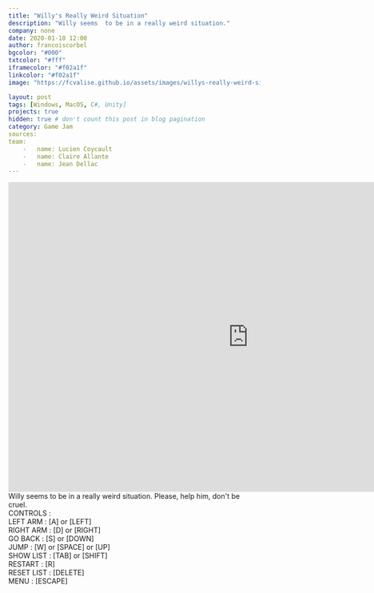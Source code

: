 ```yaml
---
title: "Willy's Really Weird Situation"
description: "Willy seems  to be in a really weird situation."
company: none
date: 2020-01-10 12:00
author: francoiscorbel
bgcolor: "#000"
txtcolor: "#fff"
iframecolor: "#f02a1f"
linkcolor: "#f02a1f"
image: "https://fcvalise.github.io/assets/images/willys-really-weird-situation/project.gif"

layout: post
tags: [Windows, MacOS, C#, Unity]
projects: true
hidden: true # don't count this post in blog pagination
category: Game Jam
sources: 
team:
    -   name: Lucien Coycault
    -   name: Claire Allante
    -   name: Jean Dellac
---
```


<div class="general-margin full-width">
    <div style="">
        <iframe class="unity" style="width:960px;" src="https://itch.io/embed-upload/1725788?color=000000" width="960" height="620" scrolling="no" frameborder="0"></iframe>
    </div>
</div>

<div class="text general-margin">
Willy seems  to be in a really weird situation. Please, help him, don't be cruel.<br>
</div>

<div class="text general-margin">
CONTROLS :<br>
LEFT ARM : [A] or [LEFT]<br>
RIGHT ARM : [D] or [RIGHT]<br>
GO BACK : [S] or [DOWN]<br>
JUMP : [W] or [SPACE] or [UP]<br>
SHOW LIST : [TAB] or [SHIFT]<br>
RESTART : [R]<br>
RESET LIST : [DELETE]<br>
MENU : [ESCAPE]<br>
</div>
